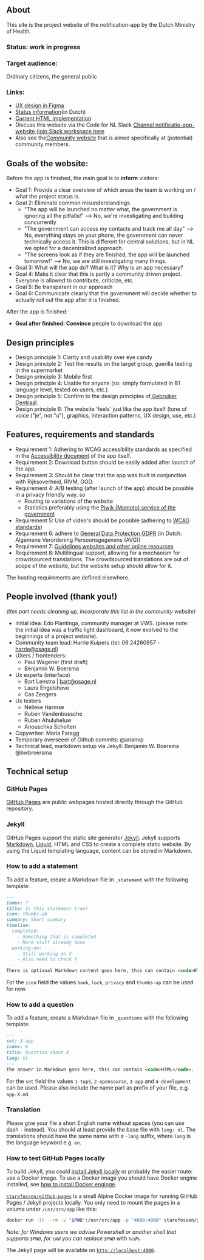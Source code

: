 About
-----

This site is the project website of the notification-app by the Dutch Ministry of Health.

### **Status: work in progress**

### **Target audience:**

Ordinary citizens, the general public

### **Links:**

* [UX design in Figma](https://www.figma.com/file/Dmo5nuXcaoxMaNTXDFc9Cw/Status-dashboard-COVID-19-notificatieapp?node-id=0%3A1)
* [Status information](https://docs.google.com/document/d/1cZyhR4ggnF7sGkA1PKt-zbfC6bl7VpRqqhhICNhEbBk/edit)(in Dutch)
* [Current HTML implementation](https://minvws.github.io/nl-covid19-notification-app-website/) 
* Discuss this website via the Code for NL Slack [Channel notificatie-app-website](https://app.slack.com/client/T68FXPFQV/C0151NCG140)[  ](https://app.slack.com/client/T68FXPFQV/C0151NCG140) ([join Slack workspace here](https://doemee.codefor.nl/)
* Also see the[Community website](https://github.com/minvws/nl-covid19-notification-app-community-website/blob/master/README.md) that is aimed specifically at (potential) community members.

Goals of the website:
---------------------

Before the app is finished, the main goal is to **inform** visitors:
* Goal 1: Provide a clear overview of which areas the team is working on / what the project status is.
* Goal 2: Eliminate common misunderstandings
  * "The app will be launched no matter what, the government is ignoring all the pitfalls!" --> No, we're investigating and building concurrently
  * "The government can access my contacts and track me all day" --> No, everything stays on your phone, the government can never technically access it. This is different for central solutions, but in NL we opted for a decentralized approach.
  * "The screens look as if they are finished, the app will be launched tomorrow!" --> No, we are still investigating many things.
* Goal 3: What will the app do? What is it? Why is an app necessary?
* Goal 4: Make it clear that this is partly a community driven project. Everyone is allowed to contribute, criticize, etc.
* Goal 5: Be transparant in our approach
* Goal 6: Communicate clearly that the government will decide whether to actually roll out the app after it is finished.

After the app is finished:

* **Goal after finished: Convince** people to download the app

Design principles
-----------------

* Design principle 1: Clarity and usability over eye candy
* Design principle 2: Test the results on the target group, guerilla testing in the supermarket
* Design principle 3: Mobile first
* Design principle 4: Usable for anyone (so: simply formulated in B1 language level, tested on users, etc.)
* Design principle 5: Confirm to the design principles of[  ](https://www.gebruikercentraal.nl/)[Gebruiker](https://www.gebruikercentraal.nl/)[  ](https://www.gebruikercentraal.nl/)[Centraal](https://www.gebruikercentraal.nl/).
* Design principle 6: The website 'feels' just like the app itself (tone of voice ("je", not "u"), graphics, interaction patterns, UX design, use, etc.)

Features, requirements and standards
------------------------------------

* Requirement 1: Adhering to WCAG accessibility standards as specified in the [Accessibility document](https://github.com/minvws/nl-covid19-notification-app-coordination/blob/master/accessibility/Toegankelijkheid.md) of the app itself.
* Requirement 2: Download button should be easily added after launch of the app.
* Requirement 3: Should be clear that the app was built in conjunction with Rijksoverheid, RIVM, GGD.
* Requirement 4: A/B testing (after launch of the app) should be possible in a privacy friendly way, so
  * Routing to variations of the website
  * Statistics preferably using the [Piwik (Mamoto) service of the government](https://www.communicatierijk.nl/vakkennis/rijkswebsites/aanbevolen-dienstverlening/platform-rijksoverheid-online)
* Requirement 5: Use of video's should be possible (adhering to [WCAG standards](https://www.digitoegankelijk.nl/uitleg-van-eisen/geluid-en-video))
* Requirement 6: adhere to [General Data Protection GDPR](https://gdpr.eu/tag/gdpr/) (in Dutch: Algemene Verordening Persoonsgegevens (AVG))
* Requirement 7: [Guidelines websites and other online resources](https://www.ubrijk.nl/documenten/brochure/brochure-2019/11/13/handreiking-verplichte-richtlijnen-websites-en-andere-online-middelen)
* Requirement 8: Multilingual support, allowing for a mechanism for crowdsourced translations. The crowdsourced translations are out of scope of the website, but the website setup should allow for it.

The hosting requirements are defined elsewhere.

## People involved (thank you!)
*(this part needs cleaning up, incorporate this list in the community website)*
* Initial idea: Edo Plantinga, community manager at VWS. (please note: the initial idea was a traffic light dashboard, it now evolved to the beginnings of a project website). 
* Community team lead: Harrie Kuipers (tel: 06 24260957 - harrie@osage.nl)
* UXers / frontenders: 
  * Paul Wagener (first draft)
  * Benjamin W. Boersma
* Ux experts (interface)
  * Bart Lenstra | bart@osage.nl
  * Laura Engelshove
  * Cas Zeegers
* Ux testers
  * Nelleke Harmse
  * Ruben Vandenbussche
  * Ruben Ahuluheluw
  * Anouschka Scholten
* Copywriter: Maria Faragg
* Temporary overseeer of Github commits: @arianvp
* Technical lead, markdown setup via Jekyll: Benjamin W. Boersma @bwbroersma

## Technical setup

### GitHub Pages

[GitHub Pages](https://pages.github.com/) are public webpages hosted directly through the GitHub repository.

### Jekyll

GitHub Pages support the static site generator [Jekyll](https://jekyllrb.com/).
Jekyll supports [Markdown](https://daringfireball.net/projects/markdown/), [Liquid](https://github.com/Shopify/liquid/wiki), HTML and CSS to create a complete static website.
By using the Liquid templating language, content can be stored in Markdown.

### How to add a statement

To add a feature, create a Markdown file in `_statement` with the following template:
```md
---
index: 7
title: Is this statement true?
icon: thumbs-ub
summary: Short summary
timeline:
  completed:
    - Something that is completed
    - More stuff already done
  working-on:
    - Still working on X
    - Also need to check Y
---
There is optional Markdown content goes here, this can contain <code>HTML</code>.
```
For the `icon` field the values `book`, `lock`, `privacy` and `thumbs-up` can be used for now.

### How to add a question

To add a feature, create a Markdown file in `_questions` with the following template:
```md
---
set: 3-app
index: 6
title: Question about X
lang: nl
---
The answer in Markdown goes here, this can contain <code>HTML</code>.
```
For the `set` field the values `1-top5`, `2-opensource`, `3-app` and `4-development` can be used.
Please also include the name part as prefix of your file, e.g. `app-X.md`.

### Translation

Please give your file a short English name without spaces (you can use dash `-` instead).
You should at least provide the base file with `lang: nl`.
The translations should have the same name with a `-lang` suffix, where `lang` is the language keyword e.g. `en`.

### How to test GitHub Pages locally

To build Jekyll, you could [install Jekyll locally](https://jekyllrb.com/docs/installation/) or probably the easier route: use a Docker image.
To use a Docker image you should have Docker engine installed, see [how to install Docker enginge](https://docs.docker.com/engine/install/).

[`starefossen/github-pages`](https://hub.docker.com/r/starefossen/github-pages) is a small Alpine Docker image for running GitHub Pages / Jekyll projects locally.
You only need to mount the pages in a volume under `/usr/src/app` like this:
```bash
docker run -it --rm -v "$PWD":/usr/src/app -p "4000:4000" starefossen/github-pages
```
*Note: for Windows users we advise Powershell or another shell that supports `$PWD`, for `cmd` you can replace `$PWD` with `%cd%`.*

The Jekyll page will be available on [`http://localhost:4000`](http://localhost:4000/).
